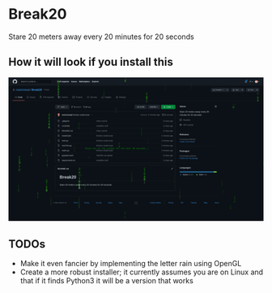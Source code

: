 # Break20
Stare 20 meters away every 20 minutes for 20 seconds

## How it will look if you install this
![alt text](https://github.com/maistrotoad/Break20/blob/main/break%2020%20in%20action.png?raw=true)

## TODOs

* Make it even fancier by implementing the letter rain using OpenGL
* Create a more robust installer; it currently assumes you are on Linux and that if it finds Python3 it will be a version that works
